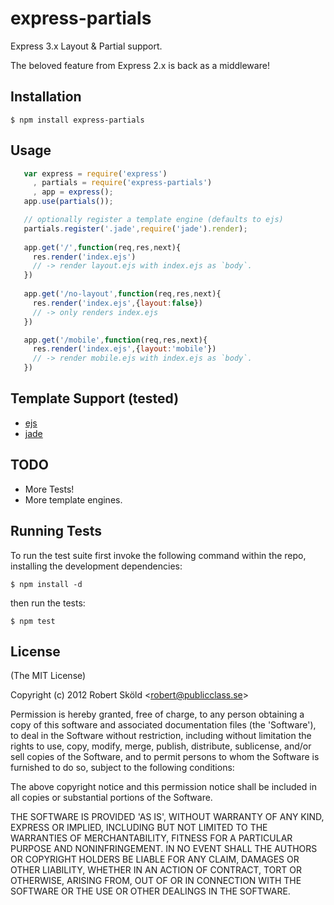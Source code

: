 # express-partials

Express 3.x Layout & Partial support.

The beloved feature from Express 2.x is back as a middleware!


## Installation

    $ npm install express-partials


## Usage
   
```javascript
   var express = require('express')
     , partials = require('express-partials')
     , app = express();
   app.use(partials());

   // optionally register a template engine (defaults to ejs)
   partials.register('.jade',require('jade').render);
   
   app.get('/',function(req,res,next){
     res.render('index.ejs') 
     // -> render layout.ejs with index.ejs as `body`.
   })
   
   app.get('/no-layout',function(req,res,next){
     res.render('index.ejs',{layout:false})
     // -> only renders index.ejs
   })

   app.get('/mobile',function(req,res,next){
     res.render('index.ejs',{layout:'mobile'})
     // -> render mobile.ejs with index.ejs as `body`.
   })
```


## Template Support (tested)

  - [ejs](https://github.com/visionmedia/ejs)
  - [jade](https://github.com/visionmedia/jade)


## TODO

 - More Tests!
 - More template engines.


## Running Tests

To run the test suite first invoke the following command within the repo, installing the development dependencies:

    $ npm install -d

then run the tests:

    $ npm test


## License 

(The MIT License)

Copyright (c) 2012 Robert Sk&ouml;ld &lt;robert@publicclass.se&gt;

Permission is hereby granted, free of charge, to any person obtaining
a copy of this software and associated documentation files (the
'Software'), to deal in the Software without restriction, including
without limitation the rights to use, copy, modify, merge, publish,
distribute, sublicense, and/or sell copies of the Software, and to
permit persons to whom the Software is furnished to do so, subject to
the following conditions:

The above copyright notice and this permission notice shall be
included in all copies or substantial portions of the Software.

THE SOFTWARE IS PROVIDED 'AS IS', WITHOUT WARRANTY OF ANY KIND,
EXPRESS OR IMPLIED, INCLUDING BUT NOT LIMITED TO THE WARRANTIES OF
MERCHANTABILITY, FITNESS FOR A PARTICULAR PURPOSE AND NONINFRINGEMENT.
IN NO EVENT SHALL THE AUTHORS OR COPYRIGHT HOLDERS BE LIABLE FOR ANY
CLAIM, DAMAGES OR OTHER LIABILITY, WHETHER IN AN ACTION OF CONTRACT,
TORT OR OTHERWISE, ARISING FROM, OUT OF OR IN CONNECTION WITH THE
SOFTWARE OR THE USE OR OTHER DEALINGS IN THE SOFTWARE.